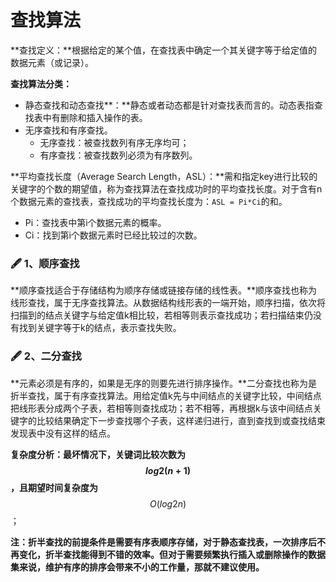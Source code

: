# 查找算法

**查找定义：**根据给定的某个值，在查找表中确定一个其关键字等于给定值的数据元素（或记录）。

**查找算法分类：**

* 静态查找和动态查找**：**静态或者动态都是针对查找表而言的。动态表指查找表中有删除和插入操作的表。
* 无序查找和有序查找。
  * 无序查找：被查找数列有序无序均可；
  * 有序查找：被查找数列必须为有序数列。

**平均查找长度（Average Search Length，ASL）：**需和指定key进行比较的关键字的个数的期望值，称为查找算法在查找成功时的平均查找长度。对于含有n个数据元素的查找表，查找成功的平均查找长度为：`ASL = Pi*Ci`的和。

* Pi：查找表中第i个数据元素的概率。
* Ci：找到第i个数据元素时已经比较过的次数。

### 🖋 1、顺序查找

**顺序查找适合于存储结构为顺序存储或链接存储的线性表。**顺序查找也称为线形查找，属于无序查找算法。从数据结构线形表的一端开始，顺序扫描，依次将扫描到的结点关键字与给定值k相比较，若相等则表示查找成功；若扫描结束仍没有找到关键字等于k的结点，表示查找失败。

### 🖋 2、二分查找

**元素必须是有序的，如果是无序的则要先进行排序操作。**二分查找也称为是折半查找，属于有序查找算法。用给定值k先与中间结点的关键字比较，中间结点把线形表分成两个子表，若相等则查找成功；若不相等，再根据k与该中间结点关键字的比较结果确定下一步查找哪个子表，这样递归进行，直到查找到或查找结束发现表中没有这样的结点。

**复杂度分析：**最坏情况下，关键词比较次数为 $$log2(n+1)$$ ，且**期望时间复杂度为** $$O(log2n)$$ ；

**注：折半查找的前提条件是需要有序表顺序存储，对于静态查找表，一次排序后不再变化，折半查找能得到不错的效率。但对于需要频繁执行插入或删除操作的数据集来说，维护有序的排序会带来不小的工作量，那就不建议使用。**

